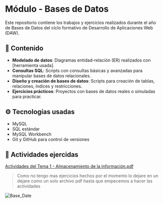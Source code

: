 # Módulo - Bases de Datos

Este repositorio contiene los trabajos y ejercicios realizados durante el año de Bases de Datos del ciclo formativo de Desarrollo de Aplicaciones Web (DAW).

## 📙 Contenido

- **Modelado de datos**: Diagramas entidad-relación (ER) realizados con [herramienta usada].
- **Consultas SQL**: Scripts con consultas básicas y avanzadas para manipular bases de datos relacionales.
- **Diseño y creación de bases de datos**: Scripts para creación de tablas, relaciones, índices y restricciones.
- **Ejercicios prácticos**: Proyectos con bases de datos reales o simuladas para practicar.

## ⚙️ Tecnologías usadas

- MySQL 
- SQL estándar
- MySQL Workbench
- Git y GitHub para control de versiones

 ## 📃 Actividades ejercidas

[Actividades del Tema 1 - Almacenamiento de la información.pdf](https://github.com/user-attachments/files/22683732/Actividades.del.Tema.1.-.Almacenamiento.de.la.informacion.pdf)

> Como no tengo mas ejercicios hechos por el momento lo dejare en un dejare como un solo archivo pdf hasta que empecemos a hacer las actividades
 
![Base_Date](https://www.impress-group.com/wp-content/uploads/2020/05/bases-de-datos-scaled.jpg)



